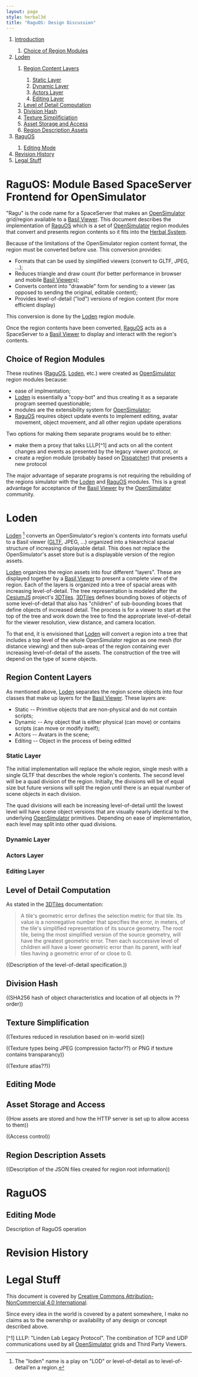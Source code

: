 ```yaml
---
layout: page
style: herbal3d
title: "RaguOS: Design Discussion"
---
```

<div id="herbal-toc">
  <ol>
    <li><a href="#raguos-module-based-spaceserver-frontend-for-opensimulator">Introduction</a></li>
      <ol>
        <li><a href="#choice-of-region-modules">Choice of Region Modules</a></li>
      </ol>
    <li><a href="#loden">Loden</a></li>
      <ol>
        <li><a href="#region-content-layers">Region Content Layers</a></li>
          <ol>
            <li><a href="#static">Static Layer</a></li>
            <li><a href="#dynamic">Dynamic Layer</a></li>
            <li><a href="#actors">Actors Layer</a></li>
            <li><a href="#editing">Editing Layer</a></li>
          </ol>
        <li><a href="#level-of-detail-computation">Level of Detail Computation</a></li>
        <li><a href="#division-hash">Division Hash</a></li>
        <li><a href="#texture-simplification">Texture Simplificiation</a></li>
        <li><a href="#asset-storage-and-access">Asset Storage and Access</a></li>
        <li><a href="#region-description-assets">Region Description Assets</a></li>
      </ol>
    <li><a href="#raguos">RaguOS</a></li>
      <ol>
        <li><a href="#editing-mode">Editing Mode</a></li>
      </ol>
    <li><a href="#revision-history">Revision History</a></li>
    <li><a href="#legal-stuff">Legal Stuff</a></li>
  </ol>
</div>

# RaguOS: Module Based SpaceServer Frontend for OpenSimulator

"Ragu" is the code name for a SpaceServer that makes an [OpenSimulator] grid/region available
to a [Basil Viewer].
This document describes the implementation of [RaguOS] which is a set of [OpenSimulator] region
modules that convert and presents region contents so it fits into the [Herbal System].

Because of the limitations of the OpenSimulator region content format, the region must
be converted before use. This conversion provides:

* Formats that can be used by simplified viewers (convert to GLTF, JPEG, ...);
* Reduces triangle and draw count (for better performance in browser and mobile [Basil Viewer]s);
* Converts content into "drawable" form for sending to a viewer
  (as opposed to sending the original, editable content);
* Provides level-of-detail ("lod") versions of region content (for more efficient display)

This conversion is done by the [Loden] region module.

Once the region contents have been converted, [RaguOS] acts as a SpaceServer to a [Basil Viewer]
to display and interact with the region's contents.

## Choice of Region Modules

These routines ([RaguOS], [Loden], etc.) were created as [OpenSimulator] region modules
because:

* ease of implmentation;
* [Loden] is essentially a "copy-bot" and thus creating it as a separate program seemed questionable;
* modules are the extensibility system for [OpenSimulator];
* [RaguOS] requires object update events to implement editing, avatar movement, object movement,
  and all other region update operations

Two options for making them separate programs would be to either:

* make them a proxy that talks LLLP[^1] and acts on all the content changes and events as presented by the legacy viewer protocol, or
* create a region module (probably based on [Dispatcher]) that presents a new protocol

The major advantage of separate programs is not requiring the rebuilding of the regions
simulator with the [Loden] and [RaguOS] modules. This is a great advantage for acceptance of
the [Basil Viewer] by the [OpenSimulator] community. 

# Loden

[Loden] [^2] converts an OpenSimulator's region's contents into formats useful to a Basil viewer
([GLTF], JPEG, ...) organized into a hiearchical spacial structure of increasing displayable detail.
This does not replace the OpenSimulator's asset store but is a displayable version
of the region assets.

[Loden] organizes the region assets into four different "layers". These are displayed together by a
[Basil Viewer] to present a complete view of the region. Each of the layers is organized into a tree
of spacial areas with increasing level-of-detail. The tree representation is modeled after the
[CesiumJS] project's [3DTiles]. [3DTiles] defines bounding boxes of objects of some level-of-detail
that also has "children" of sub-bounding boxes that define objects of increased detail. The process
is for a viewer to start at the top of the tree and work down the tree to find the appropriate level-of-detail
for the viewer resolution, view distance, and camera location.

To that end, it is envisioned that [Loden] will convert a region into a tree that includes a top
level of the whole OpenSimulator region as one mesh (for distance viewing) and then sub-areas of the
region containing ever increasing level-of-detail of the assets.
The construction of the tree will depend on the type of scene objects.

## Region Content Layers

As mentioned above, [Loden] separates the region scene objects into four classes that make up
layers for the [Basil Viewer]. These layers are:

* Static -- Primitive objects that are non-physical and do not contain scripts;
* Dynamic -- Any object that is either physical (can move) or contains scripts (can move or modify itself);
* Actors -- Avatars in the scene;
* Editing -- Object in the process of being editted

### Static Layer

The initial implementation will replace the whole region, single mesh with a single GLTF that describes
the whole region's contents. The second level will be a quad division of the region. Initially, the
divisions will be of equal size but future versions will split the region until there is an equal
number of scene objects in each division.

The quad divisions will each be increasing level-of-detail until the lowest level will have scene
object versions that are visually nearly identical to the underlying [OpenSimulator] primitives.
Depending on ease of implementation, each level may split into other quad divisions.


### Dynamic Layer

### Actors Layer

### Editing Layer

## Level of Detail Computation

As stated in the [3DTiles] documentation:

> A tile's geometric error defines the selection metric for that tile. Its value is a nonnegative number that specifies the error, in meters, of the tile's simplified representation of its source geometry. The root tile, being the most simplified version of the source geometry, will have the greatest geometric error. Then each successive level of children will have a lower geometric error than its parent, with leaf tiles having a geometric error of or close to 0.

((Description of the level-of-detail specification.))

## Division Hash

((SHA256 hash of object characteristics and location of all objects in ?? order))

## Texture Simplification

((Textures reduced in resolution based on in-world size))

((Texture types being JPEG (compression factor??) or PNG if texture contains transparancy))

((Texture atlas??))

## Editing Mode

## Asset Storage and Access

((How assets are stored and how the HTTP server is set up to allow access to them))

((Access control))

## Region Description Assets

((Description of the JSON files created for region root information))

# RaguOS

## Editing Mode

Description of RaguOS operation

# Revision History

# Legal Stuff

This document is covered by [Creative Commons Attribution-NonCommercial 4.0 International].

Since every idea in  the world is covered by a patent somewhere, I make
no claims as to the ownership or availability of any design or concept
described above.



[^1] LLLP: "Linden Lab Legacy Protocol". The combination of TCP and UDP communications used by
all [OpenSimulator] grids and Third Party Viewers.

[^2]: The "loden" name is a play on "LOD" or level-of-detail as to level-of-detail'en a region.

[OpenSimulator]: http://opensimulator.org/
[RaguOS]: https://github.com/Herbal3d/RaguOS
[Loden]: https://github.com/Herbal3d/Loden
[Dispatcher]: https://github.com/cmickeyb/dispatcher
[GLTF]: https://www.khronos.org/gltf/
[CesiumJS]: https://cesiumjs.org/
[3DTiles]: https://github.com/AnalyticalGraphicsInc/3d-tiles
[WGS 1984]: http://earth-info.nga.mil/GandG/publications/tr8350.2/tr8350_2.html
[Herbal System]: http://herbal3d.org/
[Basil Viewer]: http://basilviewer.org/
[Pesto]: http://misterblue.github.io/pesto/
[BSD License]: http://opensource.org/licenses/BSD-3-Clause
[MIT License]: http://opensource.org/licenses/MIT
[Apache License]: http://opensource.org/licenses/Apache-2.0
[Creative Commons Attribution-NonCommercial 4.0 International]: http://creativecommons.org/licenses/by-nc/4.0/

<!-- vim: ts=2 sw=2 et ai
-->
